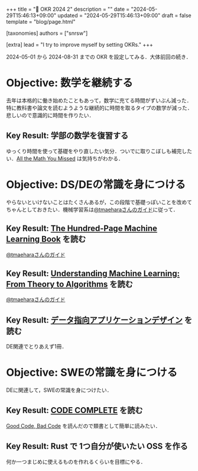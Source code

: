 +++
title = "🍞 OKR 2024 2"
description = ""
date = "2024-05-29T15:46:13+09:00"
updated = "2024-05-29T15:46:13+09:00"
draft = false
template = "blog/page.html"

[taxonomies]
authors = ["snrsw"]

[extra]
lead = "I try to improve myself by setting OKRs."
+++

2024-05-01 から 2024-08-31 までの OKR を設定してみる．大体前回の続き．


# Objective: 数学を継続する

去年は本格的に働き始めたこともあって，数学に充てる時間がずいぶん減った．特に教科書や論文を読むようような継続的に時間を取るタイプの数学が減った．悲しいので意識的に時間を作りたい．

## Key Result: 学部の数学を復習する

ゆっくり時間を使って基礎をやり直したい気分．ついでに取りこぼしも補完したい．[All the Math You Missed](https://amzn.asia/d/5ctYPCS) は気持ちがわかる．

# Objective: DS/DEの常識を身につける

やらないといけないことはたくさんあるが，この段階で基礎っぽいことを改めてちゃんとしておきたい．機械学習系は[@tmaeharaさんのガイド](https://twitter.com/tmaehara/status/1644230083308134403)に従って．

## Key Result: [The Hundred-Page Machine Learning Book](https://amzn.eu/d/bqaVUDr) を読む

[@tmaeharaさんのガイド](https://twitter.com/tmaehara/status/1644230083308134403)

## Key Result: [Understanding Machine Learning: From Theory to Algorithms](https://amzn.eu/d/bbrbdWZ) を読む

[@tmaeharaさんのガイド](https://twitter.com/tmaehara/status/1644230083308134403)

## Key Result: [データ指向アプリケーションデザイン](https://amzn.asia/d/2UXjNzi) を読む

DE関連でとりあえず1冊．

# Objective: SWEの常識を身につける

DEに関連して，SWEの常識を身につけたい．

## Key Result: [CODE COMPLETE]([/d/9Q1ZQ8Y](https://amzn.asia/d/2LRmxS8)) を読む

[Good Code, Bad Code](https://amzn.asia/d/0FFd8dh) を読んだので類書として簡単に読みたい．

## Key Result: Rust で 1つ自分が使いたい OSS を作る

何か一つまじめに使えるものを作れるくらいを目標にやる．
